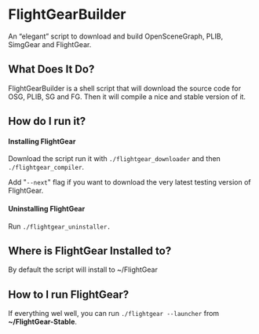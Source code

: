 # FlightGearBuilder

An “elegant” script to download and build OpenSceneGraph, PLIB, SimgGear and FlightGear.

## What Does It Do?

FlightGearBuilder is a shell script that will download the source code for OSG, PLIB, SG and FG.
Then it will compile a nice and stable version of it.

## How do I run it?

#### Installing FlightGear

Download the script run it with `./flightgear_downloader` and then `./flightgear_compiler`.

Add "`--next`" flag if you want to download the very latest testing version of FlightGear.

#### Uninstalling FlightGear

Run `./flightgear_uninstaller.`

## Where is FlightGear Installed to?

By default the script will install to ~/FlightGear

## How to I run FlightGear?

If everything wel well, you can run `./flightgear --launcher` from **~/FlightGear-Stable**.
